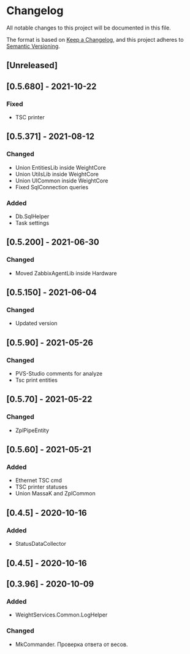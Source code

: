﻿# Changelog
All notable changes to this project will be documented in this file.

The format is based on [Keep a Changelog](https://keepachangelog.com/en/1.0.0/),
and this project adheres to [Semantic Versioning](https://semver.org/spec/v2.0.0.html).

## [Unreleased]

## [0.5.680] - 2021-10-22
### Fixed
- TSC printer

## [0.5.371] - 2021-08-12
### Changed
- Union EntitiesLib inside WeightCore
- Union UtilsLib inside WeightCore
- Union UICommon inside WeightCore
- Fixed SqlConnection queries
### Added
- Db.SqlHelper
- Task settings

## [0.5.200] - 2021-06-30
### Changed
- Moved ZabbixAgentLib inside Hardware

## [0.5.150] - 2021-06-04
### Changed
- Updated version

## [0.5.90] - 2021-05-26
### Changed
- PVS-Studio comments for analyze
- Tsc print entities

## [0.5.70] - 2021-05-22
### Changed
- ZplPipeEntity

## [0.5.60] - 2021-05-21
### Added
- Ethernet TSC cmd
- TSC printer statuses
- Union MassaK and ZplCommon

## [0.4.5] - 2020-10-16
### Added
- StatusDataCollector

## [0.4.5] - 2020-10-16

## [0.3.96] - 2020-10-09
### Added
- WeightServices.Common.LogHelper
### Changed
- MkCommander. Проверка ответа от весов.
